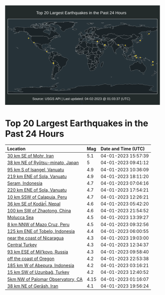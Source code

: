 ![Map](./map.png)

# Top 20 Largest Earthquakes in the Past 24 Hours

| Location | Mag | Date and Time (UTC) |
|:---|:---|:---|
| [30 km SE of Mohr, Iran](https://earthquake.usgs.gov/earthquakes/eventpage/us6000k1d6) | 5.1 | 04-01-2023 15:57:39 |
| [38 km NE of Ryōtsu-minato, Japan](https://earthquake.usgs.gov/earthquakes/eventpage/us6000k1bu) | 5 | 04-01-2023 09:41:12 |
| [95 km S of Isangel, Vanuatu](https://earthquake.usgs.gov/earthquakes/eventpage/us6000k1c0) | 4.9 | 04-01-2023 10:36:09 |
| [219 km ENE of Sola, Vanuatu](https://earthquake.usgs.gov/earthquakes/eventpage/us6000k1dq) | 4.9 | 04-01-2023 18:11:20 |
| [Seram, Indonesia](https://earthquake.usgs.gov/earthquakes/eventpage/us6000k1be) | 4.7 | 04-01-2023 07:04:16 |
| [220 km ENE of Sola, Vanuatu](https://earthquake.usgs.gov/earthquakes/eventpage/us6000k1dp) | 4.7 | 04-01-2023 17:54:21 |
| [10 km SSW of Calapuja, Peru](https://earthquake.usgs.gov/earthquakes/eventpage/us6000k1cb) | 4.7 | 04-01-2023 12:26:21 |
| [36 km SE of Kodāri̇̄, Nepal](https://earthquake.usgs.gov/earthquakes/eventpage/us6000k1b0) | 4.6 | 04-01-2023 05:42:20 |
| [100 km SW of Zhaotong, China](https://earthquake.usgs.gov/earthquakes/eventpage/us6000k1eq) | 4.6 | 04-01-2023 21:54:52 |
| [Molucca Sea](https://earthquake.usgs.gov/earthquakes/eventpage/us6000k1cv) | 4.5 | 04-01-2023 13:39:27 |
| [8 km NNW of Mazo Cruz, Peru](https://earthquake.usgs.gov/earthquakes/eventpage/us6000k1bt) | 4.5 | 04-01-2023 09:32:56 |
| [125 km ENE of Tobelo, Indonesia](https://earthquake.usgs.gov/earthquakes/eventpage/us6000k1b5) | 4.4 | 04-01-2023 06:00:55 |
| [near the coast of Nicaragua](https://earthquake.usgs.gov/earthquakes/eventpage/us6000k1dy) | 4.3 | 04-01-2023 19:03:00 |
| [Central Turkey](https://earthquake.usgs.gov/earthquakes/eventpage/us6000k1cg) | 4.3 | 04-01-2023 12:34:37 |
| [93 km ESE of Mil’kovo, Russia](https://earthquake.usgs.gov/earthquakes/eventpage/us6000k1bw) | 4.3 | 04-01-2023 09:58:40 |
| [off the coast of Oregon](https://earthquake.usgs.gov/earthquakes/eventpage/us6000k1et) | 4.2 | 04-01-2023 22:53:38 |
| [185 km W of Abepura, Indonesia](https://earthquake.usgs.gov/earthquakes/eventpage/us6000k1ac) | 4.2 | 04-01-2023 03:16:21 |
| [15 km SW of Uzunbağ, Turkey](https://earthquake.usgs.gov/earthquakes/eventpage/us6000k1cm) | 4.2 | 04-01-2023 12:40:52 |
| [5km NW of Palomar Observatory, CA](https://earthquake.usgs.gov/earthquakes/eventpage/ci39508378) | 4.15 | 04-01-2023 01:16:07 |
| [38 km NE of Gerāsh, Iran](https://earthquake.usgs.gov/earthquakes/eventpage/us6000k1ec) | 4.1 | 04-01-2023 19:56:24 |
